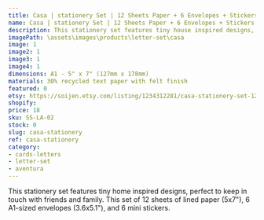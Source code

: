 ```yaml
---
title: Casa | stationery Set | 12 Sheets Paper + 6 Envelopes + Stickers
name: Casa | stationery Set | 12 Sheets Paper + 6 Envelopes + Stickers
description: This stationery set features tiny house inspired designs, perfect to keep in touch with friends and family. This set of 12 sheets of lined paper (5x7"), 6 A1-sized envelopes (3.6x5.1"), and 6 mini stickers.
imagePath: \assets\images\products\letter-set\casa
image: 1
image2: 1
image3: 1
image4: 1
dimensions: A1 - 5" x 7" (127mm x 178mm)
materials: 30% recycled text paper with felt finish
featured: 0
etsy: https://soijen.etsy.com/listing/1234312281/casa-stationery-set-12-sheets-paper-6?utm_source=Copy&utm_medium=ListingManager&utm_campaign=Share&utm_term=so.lmsm&share_time=1695259432541
shopify: 
price: 18
sku: SS-LA-02
stock: 0
slug: casa-stationery
ref: casa-stationery
category:
- cards-letters
- letter-set
- aventura
---
```

This stationery set features tiny home inspired designs, perfect to keep in touch with friends and family. This set of 12 sheets of lined paper (5x7"), 6 A1-sized envelopes (3.6x5.1"), and 6 mini stickers.
